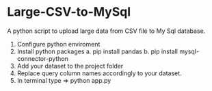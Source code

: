 # Large-CSV-to-MySql
A python script to upload large data from CSV file to My Sql database. 

1. Configure python enviroment
2. Install python packages
   a. pip install pandas
   b. pip install mysql-connector-python
3. Add your dataset to the project folder
4. Replace query column names accordingly to your dataset.
5. In terminal type => python app.py
